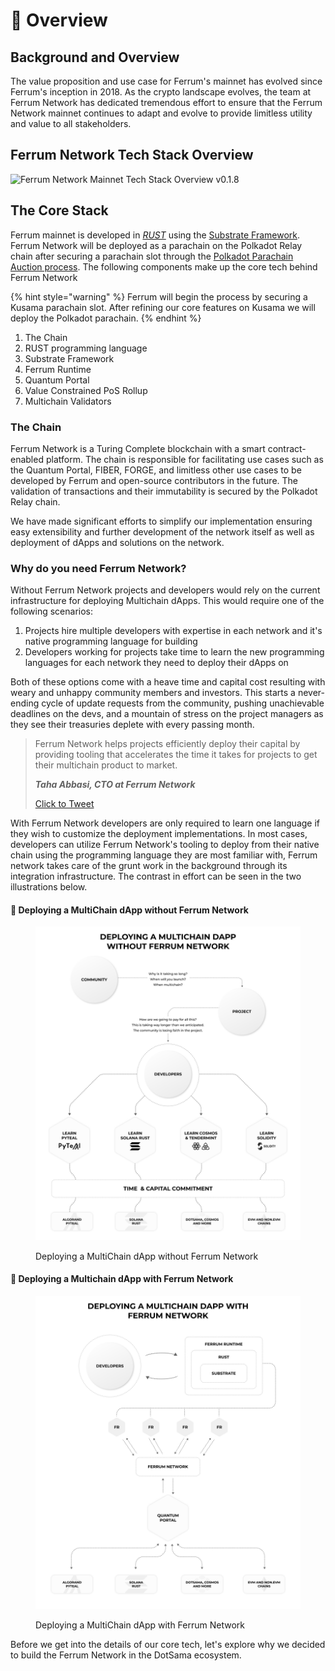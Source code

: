 # 📐 Overview

## Background and Overview

The value proposition and use case for Ferrum's mainnet has evolved since Ferrum's inception in 2018. As the crypto landscape evolves, the team at Ferrum Network has dedicated tremendous effort to ensure that the Ferrum Network mainnet continues to adapt and evolve to provide limitless utility and value to all stakeholders.&#x20;

## Ferrum Network Tech Stack Overview

![Ferrum Network Mainnet Tech Stack Overview v0.1.8](<../../.gitbook/assets/Ferrum Network Mainnet Tech Stack Overview v0.1.8.gif>)

## The Core Stack

Ferrum mainnet is developed in [_RUST_](https://www.rust-lang.org/) using the [Substrate Framework](https://substrate.io/). Ferrum Network will be deployed as a parachain on the Polkadot Relay chain after securing a parachain slot through the [Polkadot Parachain Auction process](https://parachains.info/auctions). The following components make up the core tech behind Ferrum Network

{% hint style="warning" %}
Ferrum will begin the process by securing a Kusama parachain slot. After refining our core features on Kusama we will deploy the Polkadot parachain.
{% endhint %}

1. The Chain
2. RUST programming language
3. Substrate Framework
4. Ferrum Runtime
5. Quantum Portal
6. Value Constrained PoS Rollup
7. Multichain Validators

### The Chain

Ferrum Network is a Turing Complete blockchain with a smart contract-enabled platform. The chain is responsible for facilitating use cases such as the Quantum Portal, FIBER, FORGE, and limitless other use cases to be developed by Ferrum and open-source contributors in the future. The validation of transactions and their immutability is secured by the Polkadot Relay chain.&#x20;

We have made significant efforts to simplify our implementation ensuring easy extensibility and further development of the network itself as well as deployment of dApps and solutions on the network.

### Why do you need Ferrum Network?

Without Ferrum Network projects and developers would rely on the current infrastructure for deploying Multichain dApps. This would require one of the following scenarios:

1. Projects hire multiple developers with expertise in each network and it's native programming language for building
2. Developers working for projects take time to learn the new programming languages for each network they need to deploy their dApps on

Both of these options come with a heave time and capital cost resulting with weary and unhappy community members and investors. This starts a never-ending cycle of update requests from the community, pushing unachievable deadlines on the devs, and a mountain of stress on the project managers as they see their treasuries deplete with every passing month.&#x20;

> Ferrum Network helps projects efficiently deploy their capital by providing tooling that accelerates the time it takes for projects to get their multichain product to market.&#x20;
>
> _**Taha Abbasi, CTO at Ferrum Network**_
>
> [Click to Tweet](https://ctt.ac/3k4vK)

With Ferrum Network developers are only required to learn one language if they wish to customize the deployment implementations. In most cases, developers can utilize Ferrum Network's tooling to deploy from their native chain using the programming language they are most familiar with, Ferrum network takes care of the grunt work in the background through its integration infrastructure. The contrast in effort can be seen in the two illustrations below.

#### 🚨 Deploying a MultiChain dApp without Ferrum Network

<figure><img src="../../.gitbook/assets/Deploying a multichain dapp without ferrum network v7 - Taha Abbasi.png" alt=""><figcaption><p>Deploying a MultiChain dApp without Ferrum Network</p></figcaption></figure>

#### 🎉 Deploying a Multichain dApp with Ferrum Network

<figure><img src="../../.gitbook/assets/deploying a MultiChain dApp with Ferrum Network - Taha Abbasi.png" alt=""><figcaption><p>Deploying a MultiChain dApp with Ferrum Network</p></figcaption></figure>

Before we get into the details of our core tech, let's explore why we decided to build the Ferrum Network in the DotSama ecosystem.
